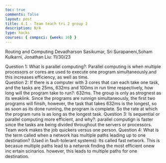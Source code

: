 ```yaml
---
toc: true
comments: false
layout: post
title: 4.1 - Team teach tri 2 group 2
description: N/A
type: hacks
courses: { compsci: {week: 16} }
---
```


Routing and Computing
Devadharson Sasikumar, Sri Surapaneni,Soham Kulkarni, Jonathan Liu: 11/30/23


Question 1: What is parallel computing?: Parallel computing is when multiple processors or cores are used to execute one program simultaneously.and this increases efficiency, as well as time.  
Question 2: If there is a computer with 3 cores that can each take one task, and the tasks are 25ms, 632ms and 100ms in run time respectively, how long will the program take to run?: 632ms. The group is only as strognest as its weaklink. Since the programs are runnign simultaneously, the first two programs will finsih, however, the task that takes 632ms is the longest, so as soon as its done running, the program is complete. So the rate at which the program runs is as long as the longest task. 
Question 3: Is sequential or parallel computing more efficient, and why?: parallel computign is faster since the tasks are being divided throughout the servers or processors. Team work makes the job quickers versus one person. 
Question 4: What is the term called when a network has multiple paths leading up to one destination? (Used in fault-tolerant systems): Its called fast network. This is becasue multiple paths lead to a netwrok finding the most efficient onew inc ertain scinarios. however, this leads to multiple paths for one destination. 
  

